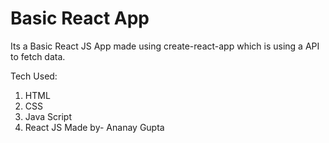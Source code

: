 
# Basic React App

Its a Basic React JS App made using create-react-app which is using a API to fetch data.

Tech Used:
1. HTML
2. CSS
3. Java Script
4. React JS
Made by-
Ananay Gupta

